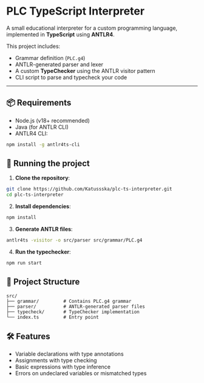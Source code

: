 # PLC TypeScript Interpreter

A small educational interpreter for a custom programming language, implemented in **TypeScript** using **ANTLR4**.

This project includes:

- Grammar definition (`PLC.g4`)
- ANTLR-generated parser and lexer
- A custom **TypeChecker** using the ANTLR visitor pattern
- CLI script to parse and typecheck your code

---

## 📦 Requirements

- Node.js (v18+ recommended)
- Java (for ANTLR CLI)
- ANTLR4 CLI:

```bash
npm install -g antlr4ts-cli
```

## 🚀 Running the project
1. **Clone the repository**:

```bash
git clone https://github.com/Katussska/plc-ts-interpreter.git
cd plc-ts-interpreter
```
2. **Install dependencies**:

```bash
npm install
```
3. **Generate ANTLR files**:

```bash
antlr4ts -visitor -o src/parser src/grammar/PLC.g4
```
4. **Run the typechecker**:

```bash
npm run start
```

## 📁 Project Structure
```
src/
├── grammar/         # Contains PLC.g4 grammar
├── parser/          # ANTLR-generated parser files
├── typecheck/       # TypeChecker implementation
└── index.ts         # Entry point
```

## 🛠 Features
- Variable declarations with type annotations
- Assignments with type checking
- Basic expressions with type inference
- Errors on undeclared variables or mismatched types